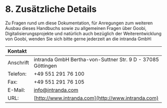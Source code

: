 # 8. Zusätzliche Details

Zu Fragen rund um diese Dokumentation, für Anregungen zum weiteren Ausbau dieses Handbuchs sowie zu allgemeinen Fragen über Goobi, Digitalisierungsprojekte und natürlich auch bezüglich der Weiterentwicklung von Goobi, wenden Sie sich bitte gerne jederzeit an die intranda GmbH:

| **Kontakt** |  |
| :--- | :--- |
| Anschrift | intranda GmbH Bertha-von-Suttner Str. 9 D - 37085 Göttingen |
| Telefon: | +49 551 291 76 100 |
| Fax: | +49 551 291 76 105  |
| E-Mail: | [info@intranda.com](mailto:info@intranda.com) |
| URL: | [http://www.intranda.com](http://www.intranda.com) |



